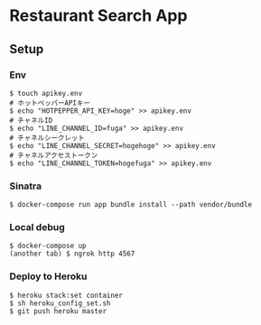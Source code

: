 # Restaurant Search App

## Setup
### Env
```
$ touch apikey.env
# ホットペッパーAPIキー
$ echo "HOTPEPPER_API_KEY=hoge" >> apikey.env
# チャネルID
$ echo "LINE_CHANNEL_ID=fuga" >> apikey.env
# チャネルシークレット
$ echo "LINE_CHANNEL_SECRET=hogehoge" >> apikey.env
# チャネルアクセストークン
$ echo "LINE_CHANNEL_TOKEN=hogefuga" >> apikey.env
```

### Sinatra
```
$ docker-compose run app bundle install --path vendor/bundle
```

### Local debug
```
$ docker-compose up
(another tab) $ ngrok http 4567
```

### Deploy to Heroku
```
$ heroku stack:set container
$ sh heroku_config_set.sh
$ git push heroku master
```